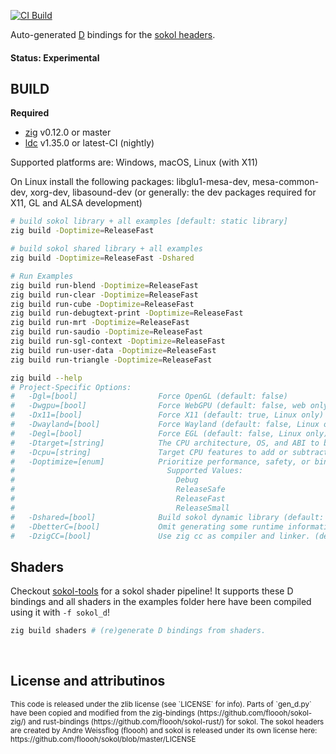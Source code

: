 
[![CI Build](https://github.com/kassane/sokol-d/actions/workflows/build.yml/badge.svg)](https://github.com/kassane/sokol-d/actions/workflows/build.yml)

Auto-generated [D](https://dlang.org) bindings for the [sokol headers](https://github.com/floooh/sokol).

#### Status: Experimental

## BUILD

**Required**

- [zig](https://ziglang.org/download) v0.12.0 or master
- [ldc](https://ldc-developers.github.io) v1.35.0 or latest-CI (nightly)

Supported platforms are: Windows, macOS, Linux (with X11)

On Linux install the following packages: libglu1-mesa-dev, mesa-common-dev, xorg-dev, libasound-dev (or generally: the dev packages required for X11, GL and ALSA development)

```bash
# build sokol library + all examples [default: static library]
zig build -Doptimize=ReleaseFast

# build sokol shared library + all examples
zig build -Doptimize=ReleaseFast -Dshared

# Run Examples
zig build run-blend -Doptimize=ReleaseFast
zig build run-clear -Doptimize=ReleaseFast
zig build run-cube -Doptimize=ReleaseFast
zig build run-debugtext-print -Doptimize=ReleaseFast
zig build run-mrt -Doptimize=ReleaseFast
zig build run-saudio -Doptimize=ReleaseFast
zig build run-sgl-context -Doptimize=ReleaseFast
zig build run-user-data -Doptimize=ReleaseFast
zig build run-triangle -Doptimize=ReleaseFast

zig build --help
# Project-Specific Options:
#   -Dgl=[bool]                  Force OpenGL (default: false)
#   -Dwgpu=[bool]                Force WebGPU (default: false, web only)
#   -Dx11=[bool]                 Force X11 (default: true, Linux only)
#   -Dwayland=[bool]             Force Wayland (default: false, Linux only, not supported in main-line headers)
#   -Degl=[bool]                 Force EGL (default: false, Linux only)
#   -Dtarget=[string]            The CPU architecture, OS, and ABI to build for
#   -Dcpu=[string]               Target CPU features to add or subtract
#   -Doptimize=[enum]            Prioritize performance, safety, or binary size (-O flag)
#                                  Supported Values:
#                                    Debug
#                                    ReleaseSafe
#                                    ReleaseFast
#                                    ReleaseSmall
#   -Dshared=[bool]              Build sokol dynamic library (default: static)
#   -DbetterC=[bool]             Omit generating some runtime information and helper functions. (default: false)
#   -DzigCC=[bool]               Use zig cc as compiler and linker. (default: false)
```

## Shaders

Checkout [sokol-tools](https://github.com/floooh/sokol-tools) for a sokol shader pipeline! It supports these D bindings and all shaders in the examples folder
here have been compiled using it with `-f sokol_d`!

```bash
zig build shaders # (re)generate D bindings from shaders.
```

<br>

## License and attributinos

<sub>
This code is released under the zlib license (see `LICENSE` for info). Parts of `gen_d.py` have been copied and modified from
the zig-bindings (https://github.com/floooh/sokol-zig/) and rust-bindings (https://github.com/floooh/sokol-rust/) for sokol.
</sub>

<sub>
The sokol headers are created by Andre Weissflog (floooh) and sokol is released under its own license here: https://github.com/floooh/sokol/blob/master/LICENSE
</sub>
</br>